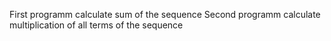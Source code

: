 First programm calculate sum of the sequence
Second programm calculate multiplication of all terms of the sequence
